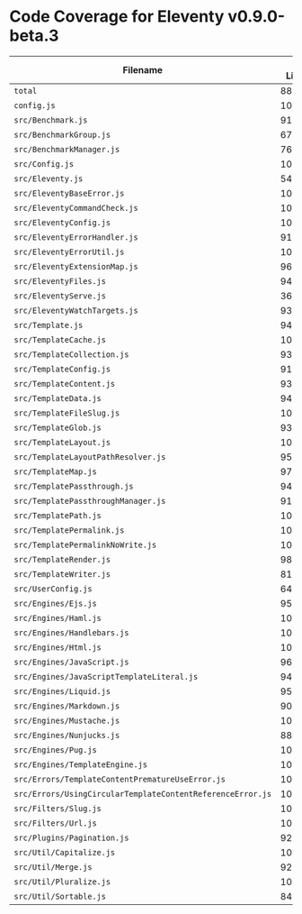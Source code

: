 # Code Coverage for Eleventy v0.9.0-beta.3

| Filename                                                   | % Lines | % Statements | % Functions | % Branches |
| ---------------------------------------------------------- | ------- | ------------ | ----------- | ---------- |
| `total`                                                    | 88.67%  | 88.73%       | 87.5%       | 81.26%     |
| `config.js`                                                | 100%    | 100%         | 100%        | 100%       |
| `src/Benchmark.js`                                         | 91.67%  | 91.67%       | 83.33%      | 66.67%     |
| `src/BenchmarkGroup.js`                                    | 67.65%  | 67.65%       | 71.43%      | 30%        |
| `src/BenchmarkManager.js`                                  | 76.47%  | 76.47%       | 71.43%      | 75%        |
| `src/Config.js`                                            | 100%    | 100%         | 100%        | 100%       |
| `src/Eleventy.js`                                          | 54.8%   | 54.8%        | 57.58%      | 46.15%     |
| `src/EleventyBaseError.js`                                 | 100%    | 100%         | 100%        | 100%       |
| `src/EleventyCommandCheck.js`                              | 100%    | 100%         | 100%        | 87.5%      |
| `src/EleventyConfig.js`                                    | 100%    | 100%         | 100%        | 100%       |
| `src/EleventyErrorHandler.js`                              | 91.67%  | 91.67%       | 100%        | 67.57%     |
| `src/EleventyErrorUtil.js`                                 | 100%    | 100%         | 100%        | 100%       |
| `src/EleventyExtensionMap.js`                              | 96.67%  | 96.67%       | 92%         | 100%       |
| `src/EleventyFiles.js`                                     | 94.44%  | 94.44%       | 89.19%      | 91.3%      |
| `src/EleventyServe.js`                                     | 36.07%  | 36.07%       | 56.25%      | 24.39%     |
| `src/EleventyWatchTargets.js`                              | 93.48%  | 93.48%       | 90%         | 93.33%     |
| `src/Template.js`                                          | 94.68%  | 94.72%       | 97.87%      | 86.14%     |
| `src/TemplateCache.js`                                     | 100%    | 100%         | 100%        | 100%       |
| `src/TemplateCollection.js`                                | 93.1%   | 93.55%       | 92.31%      | 80%        |
| `src/TemplateConfig.js`                                    | 91.23%  | 91.23%       | 66.67%      | 91.67%     |
| `src/TemplateContent.js`                                   | 93.83%  | 93.83%       | 94.12%      | 91.18%     |
| `src/TemplateData.js`                                      | 94.41%  | 94.48%       | 100%        | 82%        |
| `src/TemplateFileSlug.js`                                  | 100%    | 100%         | 100%        | 100%       |
| `src/TemplateGlob.js`                                      | 93.33%  | 93.33%       | 100%        | 87.5%      |
| `src/TemplateLayout.js`                                    | 100%    | 100%         | 100%        | 100%       |
| `src/TemplateLayoutPathResolver.js`                        | 95.74%  | 95.74%       | 100%        | 88.89%     |
| `src/TemplateMap.js`                                       | 97.9%   | 97.9%        | 96.88%      | 90.4%      |
| `src/TemplatePassthrough.js`                               | 94.74%  | 94.74%       | 88.89%      | 85.71%     |
| `src/TemplatePassthroughManager.js`                        | 91.38%  | 91.38%       | 100%        | 71.43%     |
| `src/TemplatePath.js`                                      | 100%    | 100%         | 95.65%      | 100%       |
| `src/TemplatePermalink.js`                                 | 100%    | 100%         | 100%        | 100%       |
| `src/TemplatePermalinkNoWrite.js`                          | 100%    | 100%         | 100%        | 100%       |
| `src/TemplateRender.js`                                    | 98.7%   | 98.7%        | 100%        | 95.24%     |
| `src/TemplateWriter.js`                                    | 81.25%  | 81.25%       | 71.43%      | 30%        |
| `src/UserConfig.js`                                        | 64.46%  | 64.67%       | 51.11%      | 54.55%     |
| `src/Engines/Ejs.js`                                       | 95%     | 95%          | 85.71%      | 88.89%     |
| `src/Engines/Haml.js`                                      | 100%    | 100%         | 100%        | 100%       |
| `src/Engines/Handlebars.js`                                | 100%    | 100%         | 100%        | 83.33%     |
| `src/Engines/Html.js`                                      | 100%    | 100%         | 100%        | 100%       |
| `src/Engines/JavaScript.js`                                | 96%     | 96.08%       | 100%        | 88.1%      |
| `src/Engines/JavaScriptTemplateLiteral.js`                 | 94.44%  | 94.44%       | 100%        | 100%       |
| `src/Engines/Liquid.js`                                    | 95.89%  | 95.89%       | 96.15%      | 86.67%     |
| `src/Engines/Markdown.js`                                  | 90.91%  | 90.91%       | 88.89%      | 81.25%     |
| `src/Engines/Mustache.js`                                  | 100%    | 100%         | 100%        | 100%       |
| `src/Engines/Nunjucks.js`                                  | 88.52%  | 88.52%       | 94.74%      | 84.62%     |
| `src/Engines/Pug.js`                                       | 100%    | 100%         | 100%        | 88.89%     |
| `src/Engines/TemplateEngine.js`                            | 100%    | 100%         | 100%        | 100%       |
| `src/Errors/TemplateContentPrematureUseError.js`           | 100%    | 100%         | 100%        | 100%       |
| `src/Errors/UsingCircularTemplateContentReferenceError.js` | 100%    | 100%         | 100%        | 100%       |
| `src/Filters/Slug.js`                                      | 100%    | 100%         | 100%        | 100%       |
| `src/Filters/Url.js`                                       | 100%    | 100%         | 100%        | 100%       |
| `src/Plugins/Pagination.js`                                | 92.52%  | 92.66%       | 93.75%      | 81.82%     |
| `src/Util/Capitalize.js`                                   | 100%    | 100%         | 100%        | 100%       |
| `src/Util/Merge.js`                                        | 92.86%  | 92.86%       | 100%        | 86.36%     |
| `src/Util/Pluralize.js`                                    | 100%    | 100%         | 100%        | 100%       |
| `src/Util/Sortable.js`                                     | 84.78%  | 85.11%       | 73.91%      | 94.44%     |
